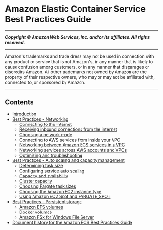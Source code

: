 # Amazon Elastic Container Service Best Practices Guide

-----
*****Copyright &copy; Amazon Web Services, Inc. and/or its affiliates. All rights reserved.*****

-----
Amazon's trademarks and trade dress may not be used in 
     connection with any product or service that is not Amazon's, 
     in any manner that is likely to cause confusion among customers, 
     or in any manner that disparages or discredits Amazon. All other 
     trademarks not owned by Amazon are the property of their respective
     owners, who may or may not be affiliated with, connected to, or 
     sponsored by Amazon.

-----
## Contents
+ [Introduction](intro.md)
+ [Best Practices - Networking](networking.md)
   + [Connecting to the internet](networking-outbound.md)
   + [Receiving inbound connections from the internet](networking-inbound.md)
   + [Choosing a network mode](networking-networkmode.md)
   + [Connecting to AWS services from inside your VPC](networking-connecting-vpc.md)
   + [Networking between Amazon ECS services in a VPC](networking-connecting-services.md)
   + [Networking services across AWS accounts and VPCs](networking-connecting-services-crossaccount.md)
   + [Optimizing and troubleshooting](networking-troubleshooting.md)
+ [Best Practices - Auto scaling and capacity management](capacity.md)
   + [Determining task size](capacity-tasksize.md)
   + [Configuring service auto scaling](capacity-autoscaling.md)
   + [Capacity and availability](capacity-availability.md)
   + [Cluster capacity](capacity-cluster.md)
   + [Choosing Fargate task sizes](fargate-task-size.md)
   + [Choosing the Amazon EC2 instance type](ec2-instance-type.md)
   + [Using Amazon EC2 Spot and FARGATE_SPOT](ec2-and-fargate-spot.md)
+ [Best Practices - Persistent storage](storage.md)
   + [Amazon EFS volumes](storage-efs.md)
   + [Docker volumes](storage-dockervolumes.md)
   + [Amazon FSx for Windows File Server](storage-fsx.md)
+ [Document history for the Amazon ECS Best Practices Guide](doc-history.md)